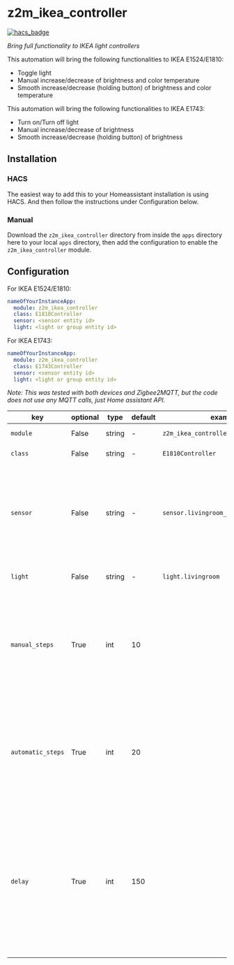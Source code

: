 # z2m_ikea_controller

[![hacs_badge](https://img.shields.io/badge/HACS-Default-orange.svg?style=for-the-badge)](https://github.com/hacs/integration)

_Bring full functionality to IKEA light controllers_

This automation will bring the following functionalities to IKEA E1524/E1810:

- Toggle light
- Manual increase/decrease of brightness and color temperature
- Smooth increase/decrease (holding button) of brightness and color temperature

This automation will bring the following functionalities to IKEA E1743:

- Turn on/Turn off light
- Manual increase/decrease of brightness
- Smooth increase/decrease (holding button) of brightness

## Installation

### HACS

The easiest way to add this to your Homeassistant installation is using HACS. And then follow the instructions under Configuration below.

### Manual

Download the `z2m_ikea_controller` directory from inside the `apps` directory here to your local `apps` directory, then add the configuration to enable the `z2m_ikea_controller` module.

## Configuration

For IKEA E1524/E1810:

```yaml
nameOfYourInstanceApp:
  module: z2m_ikea_controller
  class: E1810Controller
  sensor: <sensor entity id>
  light: <light or group entity id>
```

For IKEA E1743:

```yaml
nameOfYourInstanceApp:
  module: z2m_ikea_controller
  class: E1743Controller
  sensor: <sensor entity id>
  light: <light or group entity id>
```

_Note: This was tested with both devices and Zigbee2MQTT, but the code does not use any MQTT calls, just Home assistant API._

| key               | optional | type   | default | example                               | description                                                                                                                                                                                               |
| ----------------- | -------- | ------ | ------- | ------------------------------------- | --------------------------------------------------------------------------------------------------------------------------------------------------------------------------------------------------------- |
| `module`          | False    | string | -       | `z2m_ikea_controller`                 | The Python module                                                                                                                                                                                         |
| `class`           | False    | string | -       | `E1810Controller`                     | The Python class                                                                                                                                                                                          |
| `sensor`          | False    | string | -       | `sensor.livingroom_controller_action` | The sensor entity id from HA. Note that for IKEA E1524/E1810 it finishes with "\_action" by default and for IKEA E1743 with "\_click".                                                                    |
| `light`           | False    | string | -       | `light.livingroom`                    | The light you want to control                                                                                                                                                                             |
| `manual_steps`    | True     | int    | 10      |                                       | Number of steps to go from min to max when clicking. If the value is 2 with one click you will set the light to 50% and with another one to 100%.                                                         |
| `automatic_steps` | True     | int    | 20      |                                       | Number of steps to go from min to max when smoothing. If the value is 2 with one click you will set the light to 50% and with another one to 100%.                                                        |
| `delay`           | True     | int    | 150     |                                       | Delay in milliseconds that takes between sending the instructions to the light (for the smooth functionality). Note that the maximum value is 1000 and if leaving to 0, you might get uncommon behaviour. |
